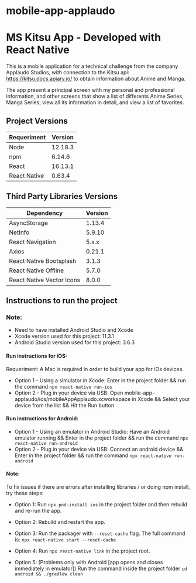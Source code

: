 # mobile-app-applaudo

# MS Kitsu App - Developed with React Native

This is a mobile application for a technical challenge from the company Applaudo Studios, with connection to the Kitsu api: https://kitsu.docs.apiary.io/ to obtain information about Anime and Manga.

The app present a principal screen with my personal and professional information, and other screens that show a list of differents Anime Series, Manga Series, view all its information in detail, and view a list of favorites.

## Project Versions

| Requeriment  | Version |
| ------------ | ------- |
| Node         | 12.18.3 |
| npm          | 6.14.6  |
| React        | 16.13.1 |
| React Native | 0.63.4  |

## Third Party Libraries Versions

| Dependency                | Version |
| ------------------------- | ------- |
| AsyncStorage              | 1.13.4  |
| NetInfo                   | 5.9.10  |
| React Navigation          | 5.x.x   |
| Axios                     | 0.21.1  |
| React Native Bootsplash   | 3.1.3   |
| React Native Offline      | 5.7.0   |
| React Native Vector Icons | 8.0.0   |

## Instructions to run the project

### Note:

- Need to have installed Android Studio and Xcode
- Xcode version used for this project: 11.3.1
- Android Studio version used for this project: 3.6.3

#### Run instructions for iOS:

Requeriment: A Mac is required in order to build your app for iOs devices.

- Option 1 - Using a simulator in Xcode: Enter in the project folder && run the command `npx react-native run-ios`
- Option 2 - Plug in your device via USB: Open mobile-app-applaudo/ios/mobileAppApplaudo.xcworkspace in Xcode && Select your device from the list && Hit the Run button

#### Run instructions for Android:

- Option 1 - Using an emulator in Android Studio: Have an Android emulator running && Enter in the project folder && run the command `npx react-native run-android`
- Option 2 - Plug in your device via USB: Connect an android device && Enter in the project folder && run the command `npx react-native run-android`

#### Note:

To fix issues if there are errors after installing libraries / or doing npm install, try these steps:

- Option 1: Run `npx pod-install ios` in the project folder and then rebuild and re-run the app.

- Option 2: Rebuild and restart the app.

- Option 3: Run the packager with `--reset-cache` flag. The full command is: `npx react-native start --reset-cache`

- Option 4: Run `npx react-native link` in the project root.

- Option 5: (Problems only with Android [app opens and closes immediately in emulator]) Run the command inside the project folder `cd android && ./gradlew clean`
